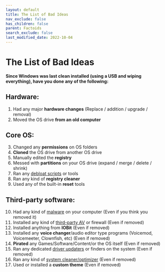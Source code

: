 ```yaml
---
layout: default
title: The List of Bad Ideas
nav_exclude: false
has_children: false
parent: Factoids
search_exclude: false
last_modified_date: 2022-10-04
---
```


# The List of Bad Ideas
****Since Windows was last **clean installed** (using a USB and wiping everything), have you done any of the following:****
## Hardware:

1. Had any major **hardware changes** (Replace / addition / upgrade / removal)
2. Moved the OS drive **from an old computer**

## Core OS:

3. Changed any **permissions** on OS folders
4. **Cloned** the OS drive from another OS drive
5. Manually edited the **registry**
6. Messed with **partitions** on your OS drive (expand / merge / delete / shrink)
7. Ran any [debloat scripts](/docs/recommendations/blacklist#debloaters) or tools
8. Ran any kind of **registry cleaner**
9. Used any of the built-in **reset** tools

## Third-party software:

10. Had any kind of [malware](/docs/safety-security/malware-guide) on your computer (Even if you think you removed it)
11. Installed any kind of [third-party AV](/docs/recommendations/av) or firewall (Even if removed)
12. Installed anything from **IOBit** (Even if removed)
13. Installed any **voice changer**/audio editor type programs (Voicemod, Voicemeeter, Clownfish, etc) (Even if removed)
14. **Pirated** any Games/Software/Content/or the OS itself (Even if removed)
15. Ran any dedicated [driver updaters](/docs/recommendations/maintenance#driver-finders) or finders on the system (Even if removed)
16. Ran any kind of [system cleaner/optimizer](/docs/recommendations/maintenance#Cleaners) (Even if removed)
17. Used or installed a **custom theme** (Even if removed)
